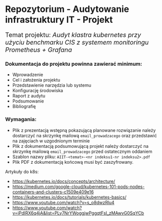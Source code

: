 # Repozytorium - Audytowanie infrastruktury IT - Projekt

<p style="font-size: 20px;">Temat projektu: <i>Audyt klastra kubernetes przy użyciu benchmarku CIS z systemem monitoringu Prometheus + Grafana</i></p>

### Dokumentacja do projektu powinna zawierać minimum:
- Wprowadzenie
- Cel i założenia projektu
- Przedstawienie narzędzia lub systemu
- Konfigurację środowiska
- Raport z audytu
- Podsumowanie
- Bibliografię


### Wymagania: 
- Plik z prezentacją wstępną pokazującą planowane rozwiązanie należy dostarczyć na skrzynkę mailową `email_prowadzacego` oraz przedstawić na zajęciach w uzgodnionym terminie 
- Plik z dokumentacją podsumowującą projekt należy dostarczyć na skrzynkę mailową `email_prowadzacego` przed ostatecznym oddaniem
- Szablon nazwy pliku: `AIIT-<temat>-<nr indeksu1-nr indeksu2>.pdf`
- Plik PDF z dokumentacją końcową musi być zaszyfrowany.


Artykuły do k8s:
- https://kubernetes.io/docs/concepts/architecture/
- https://medium.com/google-cloud/kubernetes-101-pods-nodes-containers-and-clusters-c1509e409e16
- https://kubernetes.io/docs/tutorials/kubernetes-basics/
- https://www.youtube.com/watch?v=s_o8dwzRlu4
- https://www.youtube.com/watch?v=jPdIRX6q4jA&list=PLy7NrYWoggjwPggqtFsI_zMAwvG0SqYCb